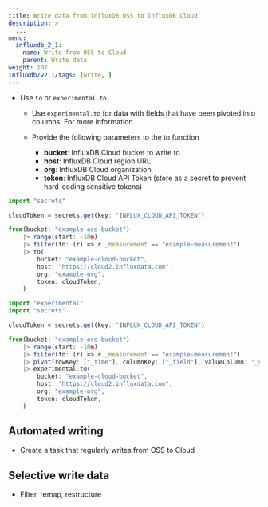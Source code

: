 ```yaml
---
title: Write data from InfluxDB OSS to InfluxDB Cloud
description: >
  ...
menu:
  influxdb_2_1:
    name: Write from OSS to Cloud
    parent: Write data
weight: 107
influxdb/v2.1/tags: [write, ]
---
```


- Use `to` or `experimental.to`
  - Use `experimental.to` for data with fields that have been pivoted into columns.
    For more information

  - Provide the following parameters to the to function
    - **bucket**: InfluxDB Cloud bucket to write to
    - **host**: InfluxDB Cloud region URL
    - **org**: InfluxDB Cloud organization
    - **token**: InfluxDB Cloud API Token (store as a secret to prevent hard-coding sensitive tokens)

```js
import "secrets"

cloudToken = secrets.get(key: "INFLUX_CLOUD_API_TOKEN")

from(bucket: "example-oss-bucket")
    |> range(start: -10m)
    |> filter(fn: (r) => r._measurement == "example-measurement")
    |> to(
        bucket: "example-cloud-bucket",
        host: "https://cloud2.influxdata.com",
        org: "example-org",
        token: cloudToken,
    )
```

```js
import "experimental"
import "secrets"

cloudToken = secrets.get(key: "INFLUX_CLOUD_API_TOKEN")

from(bucket: "example-oss-bucket")
    |> range(start: -10m)
    |> filter(fn: (r) => r._measurement == "example-measurement")
    |> pivot(rowKey: ["_time"], columnKey: ["_field"], valueColumn: "_value")
    |> experimental.to(
        bucket: "example-cloud-bucket",
        host: "https://cloud2.influxdata.com",
        org: "example-org",
        token: cloudToken,
    )
```

## Automated writing
- Create a task that regularly writes from OSS to Cloud

## Selective write data
- Filter, remap, restructure